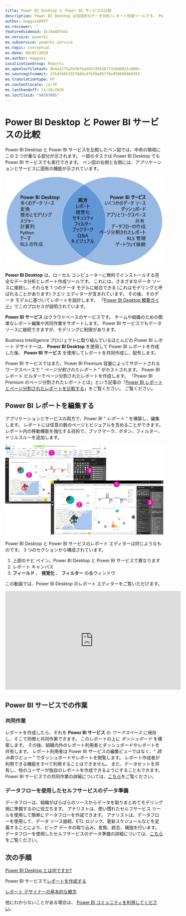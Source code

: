 ```yaml
---
title: Power BI Desktop と Power BI サービスの比較
description: Power BI Desktop は包括的なデータ分析/レポート作成ツールです。 Power BI サービスは、チームや企業が簡単なレポート編集や共同作業を行うためのクラウドベースのオンライン サービスです。
author: maggiesMSFT
ms.reviewer: ''
featuredvideoid: IkJda4O7oGs
ms.service: powerbi
ms.subservice: powerbi-service
ms.topic: conceptual
ms.date: 08/07/2020
ms.author: maggies
LocalizationGroup: Reports
ms.openlocfilehash: 0b4a1275a3b50fbadd37d953b77316d6021c800c
ms.sourcegitcommit: 37bd34053557089c4fbf0e05f78e959609966561
ms.translationtype: HT
ms.contentlocale: ja-JP
ms.lasthandoff: 11/10/2020
ms.locfileid: "94397095"
---
```

# <a name="comparing-power-bi-desktop-and-the-power-bi-service"></a>Power BI Desktop と Power BI サービスの比較

Power BI Desktop と Power BI サービスを比較したベン図では、中央の領域にこの 2 つが重なる部分が示されます。 一部のタスクは Power BI Desktop でも Power BI サービスでも実行できます。 ベン図の右側と左側には、アプリケーションとサービスに固有の機能が示されています。  

![Power BI Desktop と Power BI サービスの関係を示すベン図。](media/service-service-vs-desktop/power-bi-venn-desktop-service.png)

**Power BI Desktop** は、ローカル コンピューターに無料でインストールする完全なデータ分析とレポート作成ツールです。 これには、さまざまなデータ ソースに接続し、それらを 1 つのデータ モデルに結合できる (これはモデリングと呼ばれることがあります) クエリ エディターが含まれています。 その後、そのデータ モデルに基づいてレポートを設計します。 「[Power BI Desktop 概要ガイド](desktop-getting-started.md)」でこのプロセスが説明されています。

**Power BI サービス** はクラウドベースのサービスです。 チームや組織のための簡単なレポート編集や共同作業をサポートします。 Power BI サービスでもデータ ソースに接続できますが、モデリングに制限があります。

Business Intelligence プロジェクトに取り組んでいるほとんどの Power BI レポート デザイナーは、 **Power BI Desktop** を使用して Power BI レポートを作成した後、 **Power BI サービス** を使用してレポートを共同作成し、配布します。

Power BI サービスではまた、Power BI Premium 容量によってサポートされるワークスペースで " *ページ分割されたレポート* " がホストされます。 Power BI レポート ビルダーでページ分割されたレポートを作成します。 「Power BI Premium のページ分割されたレポートとは」という記事の「[Power BI レポートとページ分割されたレポートを比較する](../paginated-reports/paginated-reports-report-builder-power-bi.md#compare-power-bi-reports-and-paginated-reports)」をご覧ください。 ご覧ください。

## <a name="editing-power-bi-reports"></a>Power BI レポートを編集する

アプリケーションとサービスの両方で、Power BI " *レポート* " を構築し、編集します。 レポートには任意の数のページとビジュアルを含めることができます。 レポート内の移動機能を強化する目的で、ブックマーク、ボタン、フィルター、ドリルスルーを追加します。

![番号付きセクションがある、Power BI Desktop と Power BI サービスのスクリーンショット。](media/service-service-vs-desktop/power-bi-editing-desktop-service.png)

Power BI Desktop と Power BI サービスのレポート エディターは同じようなものです。 3 つのセクションから構成されています。  

1. 上部のナビ ペイン。Power BI Desktop と Power BI サービスで異なります    
2. レポート キャンバス     
3. **フィールド** 、 **視覚化** 、 **フィルター** の各ウィンドウ

この動画では、Power BI Desktop のレポート エディターをご覧いただけます。 

<iframe width="560" height="315" src="https://www.youtube.com/embed/IkJda4O7oGs" frameborder="0" allowfullscreen></iframe>

## <a name="working-in-the-power-bi-service"></a>Power BI サービスでの作業

### <a name="collaborating"></a>共同作業

レポートを作成したら、それを **Power BI サービス** の *ワークスペース* に保存し、そこで同僚と共同作業できます。 このレポートの上に *ダッシュボード* を構築します。 その後、組織内外のレポート利用者とダッシュボードやレポートを共有します。 レポート利用者は Power BI サービスの編集ビューではなく、" *読み取りビュー* " でダッシュボードやレポートを閲覧します。 レポート作成者が利用できる機能をすべて利用することはできません。  また、データセットを共有し、他のユーザーが独自のレポートを作成できるようにすることもできます。 Power BI サービスでの共同作業の詳細については、[こちら](../collaborate-share/service-new-workspaces.md)をご覧ください。

### <a name="self-service-data-prep-with-dataflows"></a>データフローを使用したセルフサービスのデータ準備

データフローは、組織がばらばらのソースからデータを取りまとめてモデリング用に準備するのに役立ちます。 アナリストは、使い慣れたセルフサービス ツールを使用して簡単にデータフローを作成できます。 アナリストは、データフローを使用して、データ ソース接続、ETL ロジック、更新スケジュールなどを定義することにより、ビッグ データの取り込み、変換、統合、補強を行います。 データフローを使用したセルフサービスのデータ準備の詳細については、[こちら](../transform-model/dataflows/dataflows-introduction-self-service.md)をご覧ください。

## <a name="next-steps"></a>次の手順

[Power BI Desktop とは何ですか?](desktop-what-is-desktop.md)

Power BI サービスで[レポートを作成する](../create-reports/service-report-create-new.md)

[レポート デザイナーの基本的な概念](service-basic-concepts.md)

他にわからないことがある場合は、 [Power BI コミュニティを利用してください](https://community.powerbi.com/)。